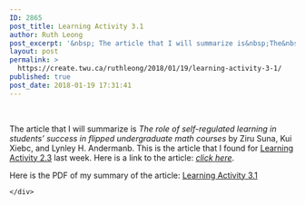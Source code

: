 ```yaml
---
ID: 2865
post_title: Learning Activity 3.1
author: Ruth Leong
post_excerpt: '&nbsp; The article that I will summarize is&nbsp;The&nbsp;role of self-regulated learning in students&rsquo; success in flipped undergraduate math courses&nbsp;by Ziru Suna, Kui Xiebc, and Lynley H. Andermanb. This is the article that I found for Learning Activity 2.3 last week. Here is a link to the article:&nbsp;click&nbsp;here. Here is the PDF of my summary of [&hellip;]'
layout: post
permalink: >
  https://create.twu.ca/ruthleong/2018/01/19/learning-activity-3-1/
published: true
post_date: 2018-01-19 17:31:41
---
```

<p>&nbsp;</p>
<p>The article that I will summarize is <em>The</em><em> role of self-regulated learning in students’ success in flipped undergraduate math courses </em>by Ziru Suna, Kui Xiebc, and Lynley H. Andermanb. This is the article that I found for <a href="https://create.twu.ca/ruthleong/2018/01/13/learning-activity-2-3/">Learning Activity 2.3</a> last week. Here is a link to the article: <a href="https://ezproxy.student.twu.ca:3744/S1096751617304542/1-s2.0-S1096751617304542-main.pdf?_tid=4f3e4c70-f87e-11e7-bf8b-00000aacb35f&amp;acdnat=1515860884_4b39d13d2ad5fdac1814ad12bd273da8"><em>click</em> <em>here</em></a>.</p>
<p>Here is the PDF of my summary of the article: <a href="http://create.twu.ca/ruthleong/files/2018/01/Learning-Activity-3.1-1.pdf">Learning Activity 3.1</a></p>
<div id="themify_builder_content-360" data-postid="360" class="themify_builder_content themify_builder_content-360 themify_builder">

    </div>
<!-- /themify_builder_content -->